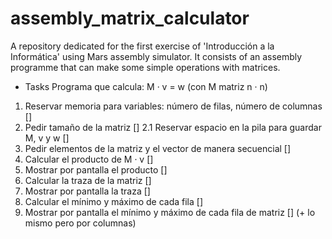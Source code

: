 # assembly_matrix_calculator
A repository dedicated for the first exercise of 'Introducción a la Informática' using Mars assembly simulator. It consists of an assembly programme that can make some simple operations with matrices.

- Tasks
Programa que calcula: M · v = w (con M matriz n · n)

1. Reservar memoria para variables: número de filas, número de columnas []
2. Pedir tamaño de la matriz []
2.1 Reservar espacio en la pila para guardar M, v y w []
4. Pedir elementos de la matriz y el vector de manera secuencial []
5. Calcular el producto de M · v []
6. Mostrar por pantalla el producto []
7. Calcular la traza de la matriz []
8. Mostrar por pantalla la traza []
9. Calcular el mínimo y máximo de cada fila []
10. Mostrar por pantalla el mínimo y máximo de cada fila de matriz []
(+ lo mismo pero por columnas) 
